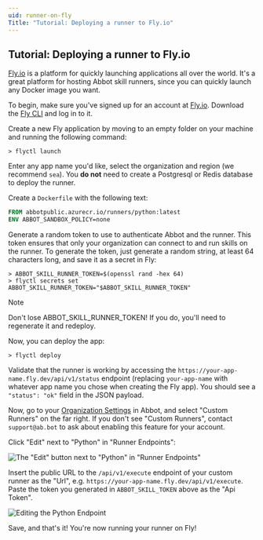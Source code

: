 ```yaml
---
uid: runner-on-fly
Title: "Tutorial: Deploying a runner to Fly.io"
---
```


## Tutorial: Deploying a runner to Fly.io

[Fly.io](https://fly.io) is a platform for quickly launching applications all over the world.
It's a great platform for hosting Abbot skill runners, since you can quickly launch any Docker image you want.

To begin, make sure you've signed up for an account at [Fly.io](https://fly.io).
Download the [Fly CLI](https://fly.io/docs/hands-on/install-flyctl/) and log in to it.

Create a new Fly application by moving to an empty folder on your machine and running the following command:

```shell
> flyctl launch
```

Enter any app name you'd like, select the organization and region (we recommend `sea`).
You **do not** need to create a Postgresql or Redis database to deploy the runner.

Create a `Dockerfile` with the following text:

```dockerfile
FROM abbotpublic.azurecr.io/runners/python:latest
ENV ABBOT_SANDBOX_POLICY=none
```

Generate a random token to use to authenticate Abbot and the runner.
This token ensures that only your organization can connect to and run skills on the runner.
To generate the token, just generate a random string, at least 64 characters long, and save it as a secret in Fly:

```shell
> ABBOT_SKILL_RUNNER_TOKEN=$(openssl rand -hex 64)
> flyctl secrets set ABBOT_SKILL_RUNNER_TOKEN="$ABBOT_SKILL_RUNNER_TOKEN"
```

> [!NOTE]
> Don't lose ABBOT_SKILL_RUNNER_TOKEN! If you do, you'll need to regenerate it and redeploy.

Now, you can deploy the app:

```shell
> flyctl deploy
```

Validate that the runner is working by accessing the `https://your-app-name.fly.dev/api/v1/status` endpoint (replacing `your-app-name` with whatever app name you chose when creating the Fly app).
You should see a `"status": "ok"` field in the JSON payload.

Now, go to your [Organization Settings](https://app.ab.bot/settings/organization) in Abbot, and select "Custom Runners" on the far right.
If you don't see "Custom Runners", contact `support@ab.bot` to ask about enabling this feature for your account.

Click "Edit" next to "Python" in "Runner Endpoints":

![The "Edit" button next to "Python" in "Runner Endpoints"](https://user-images.githubusercontent.com/7574/226437223-d1310902-b8f6-4d69-b89c-2c8bd68cbb04.png)

Insert the public URL to the `/api/v1/execute` endpoint of your custom runner as the "Url", e.g. 
`https://your-app-name.fly.dev/api/v1/execute`.
Paste the token you generated in `ABBOT_SKILL_TOKEN` above as the "Api Token".

![Editing the Python Endpoint](https://user-images.githubusercontent.com/7574/226443164-fe2f6918-1f0a-4c24-86ac-0454f28ef42e.png)

Save, and that's it!
You're now running your runner on Fly!
